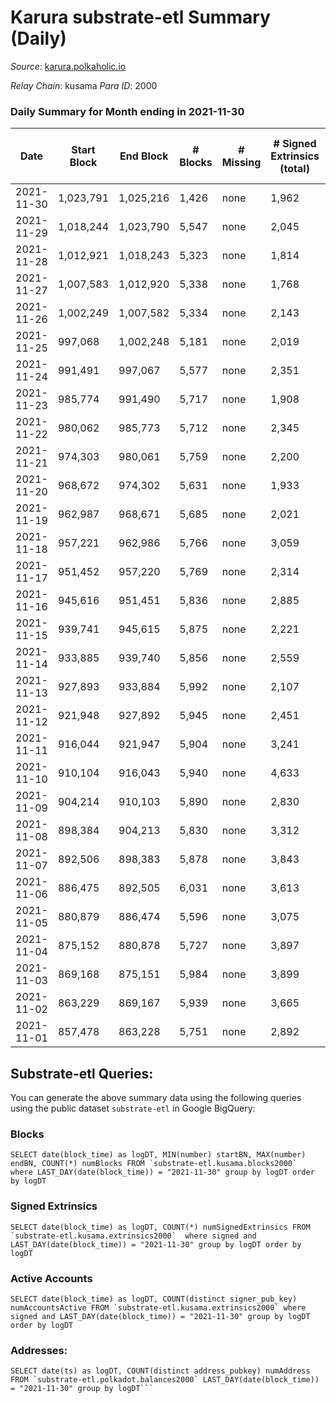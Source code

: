 # Karura substrate-etl Summary (Daily)

_Source_: [karura.polkaholic.io](https://karura.polkaholic.io)

*Relay Chain*: kusama
*Para ID*: 2000



### Daily Summary for Month ending in 2021-11-30


| Date | Start Block | End Block | # Blocks | # Missing | # Signed Extrinsics (total) | # Active Accounts | # Addresses with Balances | # Events | # Transfers | # XCM Transfers In | # XCM Transfers Out |
| ---- | ----------- | --------- | -------- | --------- | --------------------------- | ----------------- | ------------------------- | -------- | ----------- | ------------------ | ------------------- |
| 2021-11-30 | 1,023,791 | 1,025,216 | 1,426 | none  | 1,962 | 346 | 68,244 | 24,551 | 3,419 ($15,691,613) | 103 ($3,928,291) | 188 ($837,948) |
| 2021-11-29 | 1,018,244 | 1,023,790 | 5,547 | none  | 2,045 | 391 | 68,222 | 55,088 | 7,669 ($25,841,633) | 167 ($5,432,502) | 231 ($8,384,632) |
| 2021-11-28 | 1,012,921 | 1,018,243 | 5,323 | none  | 1,814 | 300 | 68,183 | 52,233 | 7,531 ($2,857,991) | 110 ($915,180) | 158 ($834,162) |
| 2021-11-27 | 1,007,583 | 1,012,920 | 5,338 | none  | 1,768 | 343 | 68,161 | 52,279 | 7,455 ($2,683,332) | 98 ($212,547) | 167 ($563,618) |
| 2021-11-26 | 1,002,249 | 1,007,582 | 5,334 | none  | 2,143 | 350 | 68,134 | 54,948 | 8,177 ($9,893,709) | 195 ($1,545,252) | 203 ($721,429) |
| 2021-11-25 | 997,068 | 1,002,248 | 5,181 | none  | 2,019 | 347 | 68,110 | 52,508 | 7,517 ($7,836,734) | 179 ($833,959) | 248 ($3,253,815) |
| 2021-11-24 | 991,491 | 997,067 | 5,577 | none  | 2,351 | 360 | 68,080 | 56,830 | 8,403 ($8,535,867) | 163 ($820,706) | 164 ($2,539,611) |
| 2021-11-23 | 985,774 | 991,490 | 5,717 | none  | 1,908 | 347 | 68,045 | 55,781 | 7,936 ($2,758,594) | 140 ($467,128) | 165 ($875,604) |
| 2021-11-22 | 980,062 | 985,773 | 5,712 | none  | 2,345 | 409 | 68,030 | 57,992 | 8,460 ($11,618,420) | 167 ($1,546,993) | 171 ($7,868,133) |
| 2021-11-21 | 974,303 | 980,061 | 5,759 | none  | 2,200 | 386 | 67,999 | 57,198 | 8,266 ($4,988,306) | 139 ($622,156) | 190 ($1,154,400) |
| 2021-11-20 | 968,672 | 974,302 | 5,631 | none  | 1,933 | 334 | 67,969 | 54,790 | 7,681 ($9,562,479) | 122 ($3,787,794) | 166 ($336,719) |
| 2021-11-19 | 962,987 | 968,671 | 5,685 | none  | 2,021 | 378 | 67,945 | 55,744 | 7,878 ($9,227,986) | 104 ($3,246,209) | 191 ($970,410) |
| 2021-11-18 | 957,221 | 962,986 | 5,766 | none  | 3,059 | 461 | 67,915 | 63,379 | 9,781 ($23,699,962) | 271 ($4,714,754) | 269 ($7,011,757) |
| 2021-11-17 | 951,452 | 957,220 | 5,769 | none  | 2,314 | 382 |  | 57,913 | 8,214 ($12,664,101) | 153 ($2,362,447) | 182 ($1,965,262) |
| 2021-11-16 | 945,616 | 951,451 | 5,836 | none  | 2,885 | 463 | 67,861 | 61,821 | 9,114 ($12,421,877) | 247 ($1,431,069) | 193 ($1,305,457) |
| 2021-11-15 | 939,741 | 945,615 | 5,875 | none  | 2,221 | 373 | 67,853 | 57,744 | 8,074 ($4,456,440) | 92 ($1,057,905) | 167 ($1,420,162) |
| 2021-11-14 | 933,885 | 939,740 | 5,856 | none  | 2,559 | 521 | 67,812 | 59,585 | 8,432 ($4,134,193) | 96 ($477,145) | 238 ($1,201,599) |
| 2021-11-13 | 927,893 | 933,884 | 5,992 | none  | 2,107 | 366 | 67,786 | 57,990 | 8,174 ($3,682,794) | 85 ($792,474) | 151 ($519,864) |
| 2021-11-12 | 921,948 | 927,892 | 5,945 | none  | 2,451 | 414 | 67,757 | 59,936 | 8,453 ($16,928,632) | 176 ($5,288,306) | 243 ($3,709,192) |
| 2021-11-11 | 916,044 | 921,947 | 5,904 | none  | 3,241 | 493 | 67,727 | 64,287 | 9,664 ($19,694,320) | 194 ($5,822,763) | 305 ($1,400,699) |
| 2021-11-10 | 910,104 | 916,043 | 5,940 | none  | 4,633 | 522 | 67,684 | 62,130 | 11,380 ($63,886,533) | 298 ($3,844,703) | 372 ($8,517,552) |
| 2021-11-09 | 904,214 | 910,103 | 5,890 | none  | 2,830 | 471 | 67,645 | 50,770 | 8,989 ($7,438,985) | 170 ($1,397,966) | 237 ($1,323,246) |
| 2021-11-08 | 898,384 | 904,213 | 5,830 | none  | 3,312 | 599 | 67,603 | 52,758 | 9,318 ($8,391,661) | 135 ($650,096) | 271 ($961,816) |
| 2021-11-07 | 892,506 | 898,383 | 5,878 | none  | 3,843 | 753 | 67,553 | 57,043 | 10,150 ($16,000,494) | 283 ($795,856) | 426 ($5,943,766) |
| 2021-11-06 | 886,475 | 892,505 | 6,031 | none  | 3,613 | 660 | 67,495 | 55,733 | 9,829 ($10,245,611) | 143 ($934,489) | 403 ($4,025,032) |
| 2021-11-05 | 880,879 | 886,474 | 5,596 | none  | 3,075 | 540 | 67,458 | 49,757 | 8,779 ($7,592,327) | 125 ($1,033,822) | 241 ($2,881,209) |
| 2021-11-04 | 875,152 | 880,878 | 5,727 | none  | 3,897 | 642 | 67,403 | 55,134 | 10,185 ($9,962,062) | 214 ($1,818,924) | 258 ($2,289,619) |
| 2021-11-03 | 869,168 | 875,151 | 5,984 | none  | 3,899 | 635 | 67,335 | 57,910 | 10,611 ($8,858,696) | 198 ($1,115,432) | 379 ($1,861,074) |
| 2021-11-02 | 863,229 | 869,167 | 5,939 | none  | 3,665 | 646 | 67,274 | 55,335 | 10,067 ($6,620,811) | 119 ($634,437) | 287 ($1,401,651) |
| 2021-11-01 | 857,478 | 863,228 | 5,751 | none  | 2,892 | 488 | 67,234 | 49,399 | 8,675 ($4,175,552) | 70 ($264,628) | 196 ($2,272,698) |

## Substrate-etl Queries:
You can generate the above summary data using the following queries using the public dataset `substrate-etl` in Google BigQuery:


### Blocks
```
SELECT date(block_time) as logDT, MIN(number) startBN, MAX(number) endBN, COUNT(*) numBlocks FROM `substrate-etl.kusama.blocks2000`  where LAST_DAY(date(block_time)) = "2021-11-30" group by logDT order by logDT
```


### Signed Extrinsics
```
SELECT date(block_time) as logDT, COUNT(*) numSignedExtrinsics FROM `substrate-etl.kusama.extrinsics2000`  where signed and LAST_DAY(date(block_time)) = "2021-11-30" group by logDT order by logDT
```


### Active Accounts
```
SELECT date(block_time) as logDT, COUNT(distinct signer_pub_key) numAccountsActive FROM `substrate-etl.kusama.extrinsics2000` where signed and LAST_DAY(date(block_time)) = "2021-11-30" group by logDT order by logDT
```


### Addresses:
```
SELECT date(ts) as logDT, COUNT(distinct address_pubkey) numAddress FROM `substrate-etl.polkadot.balances2000` LAST_DAY(date(block_time)) = "2021-11-30" group by logDT```

